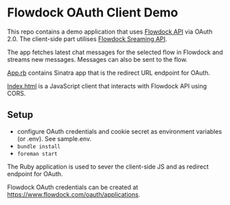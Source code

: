 # Flowdock OAuth Client Demo

This repo contains a demo application that uses [Flowdock API](https://flowdock.com/api)
via OAuth 2.0. The client-side part utilises [Flowdock Sreaming API](https://flowdock.com/api/streaming).

The app fetches latest chat messages for the selected flow in Flowdock and
streams new messages. Messages can also be sent to the flow.

[App.rb](https://github.com/flowdock/flowdock-oauth-demo/blob/master/app.rb)
contains Sinatra app that is the redirect URL endpoint for OAuth.

[Index.html](https://github.com/flowdock/flowdock-oauth-demo/blob/master/static/index.html)
is a JavaScript client that interacts with Flowdock API using CORS.

## Setup

 - configure OAuth credentials and cookie secret as environment variables
(or .env). See sample.env.
 - `bundle install`
 - `foreman start`

 The Ruby application is used to sever the client-side JS and as redirect
 endpoint for OAuth.

 Flowdock OAuth credentials can be created at
 https://www.flowdock.com/oauth/applications.
